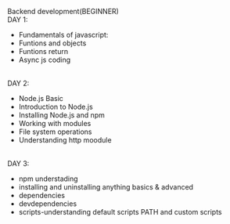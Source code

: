 Backend development(BEGINNER)
<br> DAY 1:

<ul>
<li>Fundamentals of javascript:</li>
<li>Funtions and objects</li>
<li>Funtions return</li>
<li>Async js coding</li>
</ul>

<br> DAY 2:

<ul>
<li>Node.js Basic</li>
<li>Introduction to Node.js</li>
<li>Installing Node.js and npm</li>
<li>Working with modules</li>
<li>File system operations</li>
<li>Understanding http moodule</li>
</ul>
<br>DAY 3:
<ul>
<li>npm understading</li>
<li>installing and uninstalling anything basics & advanced</li>
<li>dependencies</li>
<li>devdependencies</li>
<li>scripts-understanding default scripts PATH and custom scripts</li>
</ul>
